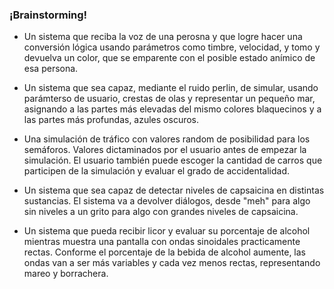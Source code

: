 ### ¡Brainstorming!

* Un sistema que reciba la voz de una perosna y que logre hacer una conversión lógica usando parámetros como timbre, velocidad, y tomo y devuelva un color, que se emparente con el posible estado anímico de esa persona.
  
* Un sistema que sea capaz, mediante el ruido perlin, de simular, usando parámterso de usuario, crestas de olas y representar un pequeño mar, asignando a las partes más elevadas del mismo colores blaquecinos y a las partes más profundas, azules oscuros.
  
* Una simulación de tráfico con valores random de posibilidad para los semáforos. Valores dictaminados por el usuario antes de empezar la simulación. El usuario también puede escoger la cantidad de carros que participen de la simulación y evaluar el grado de accidentalidad.
  
* Un sistema que sea capaz de detectar niveles de capsaicina en distintas sustancias. El sistema va a devolver diálogos, desde "meh" para algo sin niveles a un grito para algo con grandes niveles de capsaicina.
  
* Un sistema que pueda recibir licor y evaluar su porcentaje de alcohol mientras muestra una pantalla con ondas sinoidales practicamente rectas. Conforme el porcentaje de la bebida de alcohol aumente, las ondas van a ser más variables y cada vez menos rectas, representando mareo y borrachera.

